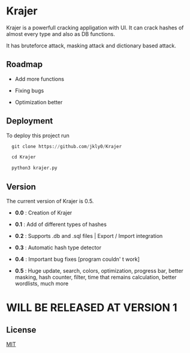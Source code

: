 
# Krajer

Krajer is a powerfull cracking appligation with UI. It can crack hashes of almost every type and also as DB functions.


It has bruteforce attack, masking attack and dictionary based attack.

## Roadmap

- Add more functions

- Fixing bugs

- Optimization better


## Deployment

To deploy this project run

```py
  git clone https://github.com/jkly0/Krajer
```

```py
  cd Krajer
```

```py
  python3 krajer.py
```


## Version

The current version of Krajer is 0.5.

- **0.0** : Creation of Krajer

- **0.1** : Add of different types of hashes

- **0.2** : Supports .db and .sql files | Export / Import integration

- **0.3** : Automatic hash type detector

- **0.4** : Important bug fixes [program couldn' t work]

- **0.5** : Huge update, search, colors, optimization, progress bar, better masking, hash counter, filter, time that remains calculation, better wordlists, much more

# WILL BE RELEASED AT VERSION 1

## License

[MIT](https://choosealicense.com/licenses/mit/)

